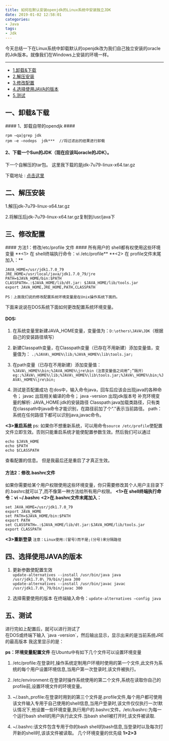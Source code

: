 ```yaml
---
title: 如何在默认安装openjdk的Linux系统中安装独立JDK
date: 2019-01-02 12:58:01
categories: 
- Java
tags: 
- Jdk
---
```



今天总结一下在Linux系统中卸载默认的openjdk改为我们自己独立安装的oracle的Jdk版本。就像我们在Windows上安装的环境一样。

----------
* [1.卸载&下载](#1)
* [2.解压安装](#2)
* [3.修改配置](#3)
* [4.选择使用JAVA的版本](#4)
* [5.测试](#5)


<h2 id="1"> 一、卸载&下载   </h2>
#### 1、卸载自带的opendjk ####

    rpm –qa|grep jdk
    rpm –e –nodeps  jdk***	//将过滤出的结果进行卸载
#### 2、下载一个Sun的JDK（现在应该叫oracle的JDK）。 ####
下一个自解压的tar包。
这里我下载的是jdk-7u79-linux-x64.tar.gz

下载地址 : [点击这里](http://www.oracle.com/technetwork/java/javase/downloads/jdk7-downloads-1880260.html)

<h2 id="2"> 二、解压安装 </h2>

1.解压jdk-7u79-linux-x64.tar.gz<br>

2.将解压后jdk-7u79-linux-x64.tar.gz复制到/usr/java下

<h2 id="3"> 三、修改配置 </h2>
#### 方法1：修改/etc/profile 文件 ####
所有用户的 shell都有权使用这些环境变量
**<1> 在 shell终端执行命令：vi /etc/profile**
**<2> 在 profile文件末尾加入：**

    JAVA_HOME=/usr/jdk1.7.0_79
  	JRE_HOME=/usr/local/java/jdk1.7.0_79/jre
  	PATH=$JAVA_HOME/bin:$PATH
  	CLASSPATH=.:$JAVA_HOME/lib/dt.jar: $JAVA_HOME/lib/tools.jar
  	export JAVA_HOME,JRE_HOME,PATH,CLASSPATH

`PS：上面我们说的修改配置系统环境变量是在Unix操作系统下面的。`<p>
下面来说说在DOS系统下面如何更改配置系统环境变量。
#### DOS: ####

1. 在系统变量里新建JAVA_HOME变量，变量值为：`D:\others\JAVA\JDK`（根据自己的安装路径填写）

2. 新建Classpath变量，在Classpath变量（已存在不用新建）添加变量值，变量值为：
`.;%JAVA\_HOME%\lib;%JAVA_HOME%\lib\tools.jar;`

3. 在path变量（已存在不用新建）添加变量值：
`%JAVA\_HOME%\bin;%JAVA_HOME%\jre\bin（注意变量值之间用“;”隔开）`<br>
`eg:;%JAVA\_HOME%\lib;%JAVA\_HOME%\lib\tools.jar;%JAVA\_HOME%\bin;%JAVA\_HOME%\jre\bin;`

4. 测试是否配置成功
在dos中，输入命令java，回车后应该会出现java的各种命令；
javac  出现相关编译的命令；
java -version 出现jdk版本号
补充环境变量的解析:
JAVA_HOME:jdk的安装路径
Classpath:java加载类路径，只有类在classpath中java命令才能识别，在路径前加了个"."表示当前路径。
path：系统在任何路径下都可以识别java,javac命令。

**<3>重启系统**
ps: 如果你不想重新系统，可以用命令`source /etc/profile`使配置文件立即生效。否则只能重启系统才能使配置参数生效。然后我们可以通过

    echo $JAVA_HOME
    echo $PATH
    echo $CLASSPATH
查看配置的信息。
但是我最后还是重启了才真正生效。
#### 方法2：修改.bashrc文件 ####
如果你需要给某个用户权限使用这些环境变量，你只需要修改其个人用户主目录下的.bashrc就可以了,而不像第一种方法给所有用户权限。
**<1>在 shell终端执行命令：vi ~/.bashrc**
**<2>在.bashrc文件末尾加入：**

    set JAVA_HOME=/usr/jdk1.7.0_79
    export JAVA_HOME
    set PATH=$JAVA_HOME/bin:$PATH
    export PATH
    set CLASSPATH=.:$JAVA_HOME/lib/dt.jar:$JAVA_HOME/lib/tools.jar
    export CLASSPATH
**<3>重新登录**
`注意：Linux使用:(冒号)而不是;(分号)来分隔路径`

<h2 id="4"> 四、选择使用JAVA的版本 </h2>

1. 更新参数使配置生效<br>
	`update-alternatives --install /usr/bin/java java /usr/jdk1.7.0\_79/bin/java 300`<br>
	`update-alternatives --install /usr/bin/javac javac /usr/jdk1.7.0\_79/bin/javac 300`

2. 选择需要使用的版本
在终端输入命令：`update-alternatives –config java`

<h2 id="5"> 五、测试 </h2>
进行完如上配置后，就可以进行测试了<br>
在DOS或终端下输入 `java -version`，然后输出显示，显示出来的是当前系统JRE的最高版本
我这里显示的是：<p>

**ps：环境变量配置文件**
在Ubuntu中有如下几个文件可以设置环境变量<p>

1. /etc/profile:在登录时,操作系统定制用户环境时使用的第一个文件,此文件为系统的每个用户设置环境信息,当用户第一次登录时,该文件被执行。

2. /etc/environment:在登录时操作系统使用的第二个文件,系统在读取你自己的profile前,设置环境文件的环境变量。
3. ~/.bash_profile:在登录时用到的第三个文件是.profile文件,每个用户都可使用该文件输入专用于自己使用的shell信息,当用户登录时,该文件仅仅执行一次!默认情况下,他设置一些环境变量,执行用户的.bashrc文件。/etc/bashrc:为每一个运行bash shell的用户执行此文件.当bash shell被打开时,该文件被读取.

4. ~/.bashrc:该文件包含专用于你的bash shell的bash信息,当登录时以及每次打开新的shell时,该该文件被读取。
几个环境变量的优先级
**1>2>3**

